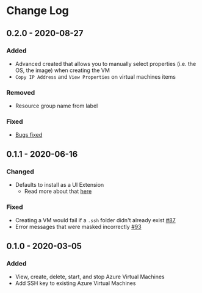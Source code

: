 # Change Log

## 0.2.0 - 2020-08-27

### Added
- Advanced created that allows you to manually select properties (i.e. the OS, the image) when creating the VM
- `Copy IP Address` and `View Properties` on virtual machines items

### Removed
- Resource group name from label

### Fixed
- [Bugs fixed](https://github.com/microsoft/vscode-azurevirtualmachines/milestone/5?closed=1)


## 0.1.1 - 2020-06-16

### Changed
- Defaults to install as a UI Extension
    - Read more about that [here](https://code.visualstudio.com/api/advanced-topics/remote-extensions)

### Fixed
- Creating a VM would fail if a `.ssh` folder didn't already exist [#87](https://github.com/microsoft/vscode-azurevirtualmachines/issues/87)
- Error messages that were masked incorrectly [#93](https://github.com/microsoft/vscode-azurevirtualmachines/issues/93)

## 0.1.0 - 2020-03-05

### Added
- View, create, delete, start, and stop Azure Virtual Machines
- Add SSH key to existing Azure Virtual Machines
